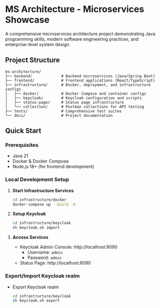 # MS Architecture - Microservices Showcase

A comprehensive microservices architecture project demonstrating Java programming skills, modern software engineering practices, and enterprise-level system design.

## Project Structure

```
ms-architecture/
├── backend/             # Backend microservices (Java/Spring Boot)
├── frontend/            # Frontend applications (React/TypeScript)
├── infrastructure/      # Docker, deployment, and infrastructure configs
│   ├── docker/          # Docker Compose and container configs
│   ├── keycloak/        # Keycloak configuration and scripts
│   ├── status-page/     # Status page infrastructure
│   └── collection/      # Postman collections for API testing
├── tests/               # Comprehensive test suites
└── docs/                # Project documentation
```

## Quick Start

### Prerequisites
- Java 21
- Docker & Docker Compose
- Node.js 18+ (for frontend development)

### Local Development Setup

1. **Start Infrastructure Services**
   ```bash
   cd infrastructure/docker
   docker-compose up --build -d
   ```

2. **Setup Keycloak**
   ```bash
   cd infrastructure/keycloak
   sh keycloak.sh import
   ```

3. **Access Services**
   - Keycloak Admin Console: http://localhost:9090
     - Username: `admin`
     - Password: `admin`
   - Status Page: http://localhost:8090

### Export/Import Keycloak realm
- Export Keycloak realm
  ```bash
  cd infrastructure/keycloak
  sh keycloak.sh export
  ```
